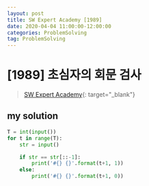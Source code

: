 ```yaml
---
layout: post
title: SW Expert Academy [1989]
date: 2020-04-04 11:00:00-12:00:00
categories: ProblemSolving
tag: ProblemSolving
---
```


# [1989] 초심자의 회문 검사
> [SW Expert Academy](https://swexpertacademy.com/main/main.do){: target="_blank"}

## my solution
```python
T = int(input())
for t in range(T):
    str = input()

    if str == str[::-1]:
        print('#{} {}'.format(t+1, 1))
    else:
        print('#{} {}'.format(t+1, 0))
```
